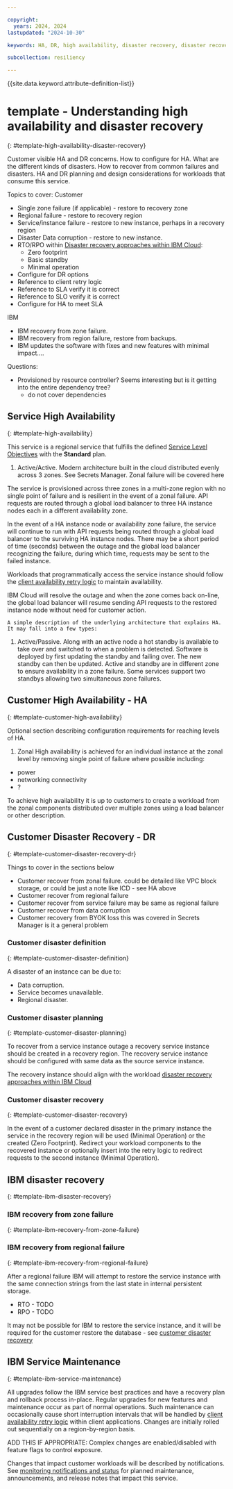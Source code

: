 ```yaml
---

copyright:
  years: 2024, 2024
lastupdated: "2024-10-30"

keywords: HA, DR, high availability, disaster recovery, disaster recovery plan, disaster event, recovery time objective, recovery point objective

subcollection: resiliency

---
```


{{site.data.keyword.attribute-definition-list}}

# template - Understanding high availability and disaster recovery
{: #template-high-availability-disaster-recovery}

Customer visible HA and DR concerns. How to configure for HA. What are the different kinds of disasters. How to recover from common failures and disasters. HA and DR planning and design considerations for workloads that consume this service.

Topics to cover:
Customer
- Single zone failure (if applicable) - restore to recovery zone
- Regional failure - restore to recovery region
- Service/instance failure - restore to new instance, perhaps in a recovery region
- Disaster Data corruption - restore to new instance.
- RTO/RPO within [Disaster recovery approaches within IBM Cloud](/docs/resiliency?topic=resiliency-dr-approaches):
  - Zero footprint
  - Basic standby
  - Minimal operation
- Configure for DR options
- Reference to client retry logic
- Reference to SLA verify it is correct
- Reference to SLO verify it is correct
- Configure for HA to meet SLA

IBM
- IBM recovery from zone failure.
- IBM recovery from region failure, restore from backups.
- IBM updates the software with fixes and new features with minimal impact....

Questions:
- Provisioned by resource controller?  Seems interesting but is it getting into the entire dependency tree?
   - do not cover dependencies

## Service High Availability
{: #template-high-availability}

This service is a regional service that fulfills the defined [Service Level Objectives](/docs/resiliency?topic=resiliency-slo) with the **Standard** plan.

1. Active/Active. Modern architecture built in the cloud distributed evenly across 3 zones.  See Secrets Manager. Zonal failure will be covered here

The service is provisioned across three zones in a multi-zone region with no single point of failure and is resilient in the event of a zonal failure. API requests are routed through a global load balancer to three HA instance nodes each in a different availability zone.

In the event of a HA instance node or availability zone failure, the service will continue to run with API requests being routed through a global load balancer to the surviving HA instance nodes. There may be a short period of time (seconds) between the outage and the global load balancer recognizing the failure, during which time, requests may be sent to the failed instance.

Workloads that programmatically access the service instance should follow the [client availability retry logic](/docs/doesnotexist) to maintain availability.

IBM Cloud will resolve the outage and when the zone comes back on-line, the global load balancer will resume sending API requests to the restored instance node without need for customer action. 

`A simple description of the underlying architecture that explains HA. It may fall into a few types:`


1. Active/Passive. Along with an active node a hot standby is available to take over and switched to when a problem is detected. Software is deployed by first updating the standby and failing over. The new standby can then be updated. Active and standby are in different zone to ensure availability in a zone failure. Some services support two standbys allowing two simultaneous zone failures.

## Customer High Availability - HA
{: #template-customer-high-availability}

Optional section describing configuration requirements for reaching levels of HA.

1. Zonal
High availability is achieved for an individual instance at the zonal level by removing single point of failure where possible including:
- power
- networking connectivity
- ?

To achieve high availability it is up to customers to create a workload from the zonal components distributed over multiple zones using a load balancer or other description.

## Customer Disaster Recovery - DR
{: #template-customer-disaster-recovery-dr}

Things to cover in the sections below
- Customer recover from zonal failure. could be detailed like VPC block storage, or could be just a note like ICD - see HA above
- Customer recover from regional failure
- Customer recover from service failure may be same as regional failure
- Customer recover from data corruption
- Customer recovery from BYOK loss this was covered in Secrets Manager is it a general problem

### Customer disaster definition
{: #template-customer-disaster-definition}

A disaster of an instance can be due to:
- Data corruption.
- Service becomes unavailable.
- Regional disaster.

### Customer disaster planning
{: #template-customer-disaster-planning}

To recover from a service instance outage a recovery service instance should be created in a recovery region. The recovery service instance should be configured with same data as the source service instance.

The recovery instance should align with the workload [disaster recovery approaches within IBM Cloud](https://test.cloud.ibm.com/docs/resiliency?topic=resiliency-dr-approaches)

### Customer disaster recovery
{: #template-customer-disaster-recovery}

In the event of a customer declared disaster in the primary instance the service in the recovery region will be used (Minimal Operation) or the created (Zero Footprint). Redirect your workload components to the recovered instance or optionally insert into the retry logic to redirect requests to the second instance (Minimal Operation). 

## IBM disaster recovery
{: #template-ibm-disaster-recovery}

### IBM recovery from zone failure 
{: #template-ibm-recovery-from-zone-failure}

### IBM recovery from regional failure
{: #template-ibm-recovery-from-regional-failure}

After a regional failure IBM will attempt to restore the service instance with the same connection strings from the last state in internal persistent storage.
- RTO - TODO
- RPO - TODO

It may not be possible for IBM to restore the service instance, and it will be required for the customer restore the database - see [customer disaster recovery](#template-customer-disaster-recovery)

## IBM Service Maintenance
{: #template-ibm-service-maintenance}

All upgrades follow the IBM service best practices and have a recovery plan and rollback process in-place. Regular upgrades for new features and maintenance occur as part of normal operations. Such maintenance can occasionally cause short interruption intervals that will be handled by [client availability retry logic](/docs/doesnotexist) within client applications. Changes are initially rolled out sequentially on a region-by-region basis.

ADD THIS IF APPROPRIATE:
Complex changes are enabled/disabled with feature flags to control exposure.

Changes that impact customer workloads will be described by notifications. See [monitoring notifications and status](/docs/account?topic=account-viewing-cloud-status) for planned maintenance, announcements, and release notes that impact this service.
